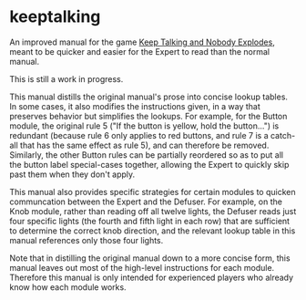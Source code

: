 # keeptalking

An improved manual for the game [Keep Talking and Nobody
Explodes](http://www.keeptalkinggame.com/), meant to be quicker and easier for
the Expert to read than the normal manual.

This is still a work in progress.

This manual distills the original manual's prose into concise lookup tables.
In some cases, it also modifies the instructions given, in a way that preserves
behavior but simplifies the lookups.  For example, for the Button module, the
original rule 5 ("If the button is yellow, hold the button...") is redundant
(because rule 6 only applies to red buttons, and rule 7 is a catch-all that has
the same effect as rule 5), and can therefore be removed.  Similarly, the other
Button rules can be partially reordered so as to put all the button label
special-cases together, allowing the Expert to quickly skip past them when they
don't apply.

This manual also provides specific strategies for certain modules to quicken
communcation between the Expert and the Defuser.  For example, on the Knob
module, rather than reading off all twelve lights, the Defuser reads just four
specific lights (the fourth and fifth light in each row) that are sufficient to
determine the correct knob direction, and the relevant lookup table in this
manual references only those four lights.

Note that in distilling the original manual down to a more concise form, this
manual leaves out most of the high-level instructions for each module.
Therefore this manual is only intended for experienced players who already know
how each module works.
